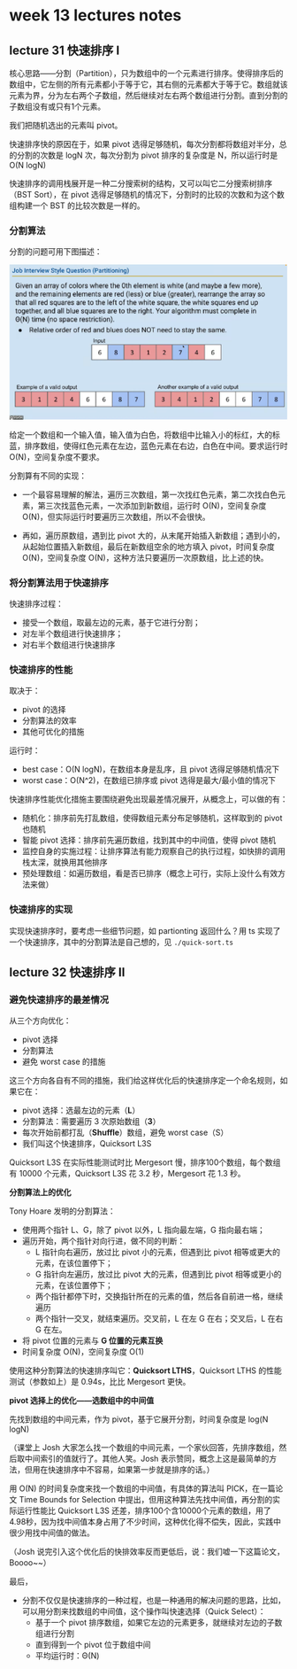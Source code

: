 # week 13 lectures notes

## lecture 31 快速排序 I

核心思路——分割（Partition），只为数组中的一个元素进行排序。使得排序后的数组中，它左侧的所有元素都小于等于它，其右侧的元素都大于等于它。数组就该元素为界，分为左右两个子数组，然后继续对左右两个数组进行分割。直到分割的子数组没有或只有1个元素。

我们把随机选出的元素叫 pivot。

快速排序快的原因在于，如果 pivot 选得足够随机，每次分割都将数组对半分，总的分割的次数是 logN 次，每次分割为 pivot 排序的复杂度是 N，所以运行时是 O(N logN)

快速排序的调用栈展开是一种二分搜索树的结构，又可以叫它二分搜索树排序（BST Sort），在 pivot 选得足够随机的情况下，分割时的比较的次数和为这个数组构建一个 BST 的比较次数是一样的。

### 分割算法

分割的问题可用下图描述：

![partitioning](./images/partitioning.png)

给定一个数组和一个输入值，输入值为白色，将数组中比输入小的标红，大的标蓝，排序数组，使得红色元素在左边，蓝色元素在右边，白色在中间。要求运行时 O(N)，空间复杂度不要求。

分割算有不同的实现：
- 一个最容易理解的解法，遍历三次数组，第一次找红色元素，第二次找白色元素，第三次找蓝色元素，一次添加到新数组，运行时 O(N)，空间复杂度 O(N)，但实际运行时要遍历三次数组，所以不会很快。

- 再如，遍历原数组，遇到比 pivot 大的，从末尾开始插入新数组；遇到小的，从起始位置插入新数组，最后在新数组空余的地方填入 pivot，时间复杂度 O(N)，空间复杂度 O(N)，这种方法只要遍历一次原数组，比上述的快。

### 将分割算法用于快速排序

快速排序过程：
- 接受一个数组，取最左边的元素，基于它进行分割；
- 对左半个数组进行快速排序；
- 对右半个数组进行快速排序

### 快速排序的性能

取决于：
- pivot 的选择
- 分割算法的效率
- 其他可优化的措施

运行时：
- best case：O(N logN)，在数组本身是乱序，且 pivot 选得足够随机情况下
- worst case：O(N^2)，在数组已排序或 pivot 选得是最大/最小值的情况下

快速排序性能优化措施主要围绕避免出现最差情况展开，从概念上，可以做的有：
- 随机化：排序前先打乱数组，使得数组元素分布足够随机，这样取到的 pivot 也随机
- 智能 pivot 选择：排序前先遍历数组，找到其中的中间值，使得 pivot 随机
- 监控自身的实施过程：让排序算法有能力观察自己的执行过程，如快排的调用栈太深，就换用其他排序
- 预处理数组：如遍历数组，看是否已排序（概念上可行，实际上没什么有效方法来做）

### 快速排序的实现

实现快速排序时，要考虑一些细节问题，如 partionting 返回什么？用 ts 实现了一个快速排序，其中的分割算法是自己想的，见 `./quick-sort.ts`

## lecture 32 快速排序 II

### 避免快速排序的最差情况

从三个方向优化：

- pivot 选择
- 分割算法
- 避免 worst case 的措施

这三个方向各自有不同的措施，我们给这样优化后的快速排序定一个命名规则，如果它在：
  - pivot 选择：选最左边的元素（**L**）
  - 分割算法：需要遍历 3 次原始数组（**3**）
  - 每次开始前都打乱（**Shuffle**）数组，避免 worst case（S）
  - 我们叫这个快速排序，Quicksort L3S

Quicksort L3S 在实际性能测试时比 Mergesort 慢，排序100个数组，每个数组有 10000 个元素，Quicksort L3S 花 3.2 秒，Mergesort 花 1.3 秒。

**分割算法上的优化**

Tony Hoare 发明的分割算法：
  - 使用两个指针 L、G，除了 pivot 以外，L 指向最左端，G 指向最右端；
  - 遍历开始，两个指针对向行进，做不同的判断：
    - L 指针向右遍历，放过比 pivot 小的元素，但遇到比 pivot 相等或更大的元素，在该位置停下；
    - G 指针向左遍历，放过比 pivot 大的元素，但遇到比 pivot 相等或更小的元素，在该位置停下；
    - 两个指针都停下时，交换指针所在的元素的值，然后各自前进一格，继续遍历
    - 两个指针一交叉，就结束遍历。交叉前，L 在左 G 在右；交叉后，L 在右 G 在左。
  - 将 pivot 位置的元素与 **G 位置的元素互换**
  - 时间复杂度 O(N)，空间复杂度 O(1)

使用这种分割算法的快速排序叫它：**Quicksort LTHS**，Quicksort LTHS 的性能测试（参数如上）是 0.94s，比比 Mergesort 更快。

**pivot 选择上的优化——选数组中的中间值**

先找到数组的中间元素，作为 pivot，基于它展开分割，时间复杂度是 log(N logN)

（课堂上 Josh 大家怎么找一个数组的中间元素，一个家伙回答，先排序数组，然后取中间索引的值就行了。其他人笑。Josh 表示赞同，概念上这是最简单的方法，但用在快速排序中不容易，如果第一步就是排序的话。）

用 O(N) 的时间复杂度来找一个数组的中间值，有具体的算法叫 PICK，在一篇论文 Time Bounds for Selection 中提出，但用这种算法先找中间值，再分割的实际运行性能比 Quicksort L3S 还差，排序100个含10000个元素的数组，用了 4.98秒，因为找中间值本身占用了不少时间，这种优化得不偿失，因此，实践中很少用找中间值的做法。

（Josh 说完引入这个优化后的快排效率反而更低后，说：我们嘘一下这篇论文，Boooo~~）

最后，

- 分割不仅仅是快速排序的一种过程，也是一种通用的解决问题的思路，比如，可以用分割来找数组的中间值，这个操作叫快速选择（Quick Select）：
  - 基于一个 pivot 排序数组，如果它左边的元素更多，就继续对左边的子数组进行分割
  - 直到得到一个 pivot 位于数组中间
  - 平均运行时：Θ(N)

